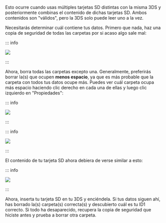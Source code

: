 Esto ocurre cuando usas múltiples tarjetas SD distintas con la misma 3DS y posteriormente combinas el contenido de dichas tarjetas SD. Ambos contenidos son "válidos", pero la 3DS solo puede leer uno a la vez.

Necesitarás determinar cuál contiene tus datos. Primero que nada, haz una copia de seguridad de todas las carpetas por si acaso algo sale mal:

::: info

![](/images/screenshots/troubleshooting/backup-id1.png)

:::

Ahora, borra todas las carpetas excepto una. Generalmente, preferirás borrar la(s) que ocupen **menos espacio**, ya que es más probable que la carpeta con todos tus datos ocupe más. Puedes ver cuál carpeta ocupa más espacio haciendo clic derecho en cada una de ellas y luego clic izquierdo en "Propiedades":

::: info

![](/images/screenshots/troubleshooting/rightclick-properties.png)

:::

::: info

![](/images/screenshots/troubleshooting/compare-id1.png)

:::

El contenido de tu tarjeta SD ahora debiera de verse similar a esto:

::: info

![](/images/screenshots/troubleshooting/correct-id1.png)

:::

Ahora, inserta tu tarjeta SD en tu 3DS y enciéndela. Si tus datos siguen ahí, has borrado la(s) carpeta(s) correcta(s) y descubierto cuál es tu ID1 correcto. Si todo ha desaparecido, recupera la copia de seguridad que hiciste antes y prueba a borrar otra carpeta.
